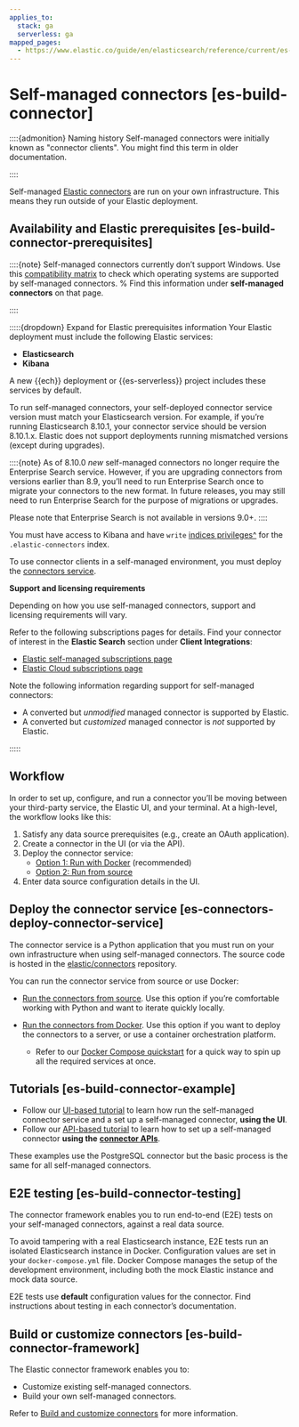 ```yaml
---
applies_to:
  stack: ga
  serverless: ga
mapped_pages:
  - https://www.elastic.co/guide/en/elasticsearch/reference/current/es-build-connector.html
---
```


# Self-managed connectors [es-build-connector]

::::{admonition} Naming history
Self-managed connectors were initially known as "connector clients". You might find this term in older documentation.

::::

Self-managed [Elastic connectors](/reference/search-connectors/index.md) are run on your own infrastructure. This means they run outside of your Elastic deployment.

## Availability and Elastic prerequisites [es-build-connector-prerequisites]

::::{note}
Self-managed connectors currently don’t support Windows. Use this [compatibility matrix](https://www.elastic.co/support/matrix#matrix_os) to check which operating systems are supported by self-managed connectors.
% Find this information under **self-managed connectors** on that page.

::::

:::::{dropdown} Expand for Elastic prerequisites information
Your Elastic deployment must include the following Elastic services:

* **Elasticsearch**
* **Kibana**

A new {{ech}} deployment or {{es-serverless}} project includes these services by default.

To run self-managed connectors, your self-deployed connector service version must match your Elasticsearch version. For example, if you’re running Elasticsearch 8.10.1, your connector service should be version 8.10.1.x. Elastic does not support deployments running mismatched versions (except during upgrades).

::::{note}
As of 8.10.0 *new* self-managed connectors no longer require the Enterprise Search service. However, if you are upgrading connectors from versions earlier than 8.9, you’ll need to run Enterprise Search once to migrate your connectors to the new format. In future releases, you may still need to run Enterprise Search for the purpose of migrations or upgrades.

Please note that Enterprise Search is not available in versions 9.0+.
::::


You must have access to Kibana and have `write` [indices privileges^](/reference/elasticsearch/security-privileges.md) for the `.elastic-connectors` index.

To use connector clients in a self-managed environment, you must deploy the [connectors service](#es-connectors-deploy-connector-service).

**Support and licensing requirements**

Depending on how you use self-managed connectors, support and licensing requirements will vary.

Refer to the following subscriptions pages for details. Find your connector of interest in the **Elastic Search** section under **Client Integrations**:

* [Elastic self-managed subscriptions page](https://www.elastic.co/subscriptions/)
* [Elastic Cloud subscriptions page](https://www.elastic.co/subscriptions/cloud)

Note the following information regarding support for self-managed connectors:

* A converted but *unmodified* managed connector is supported by Elastic.
* A converted but *customized* managed connector is *not* supported by Elastic.

:::::

## Workflow

In order to set up, configure, and run a connector you’ll be moving between your third-party service, the Elastic UI, and your terminal. At a high-level, the workflow looks like this:

1. Satisfy any data source prerequisites (e.g., create an OAuth application).
2. Create a connector in the UI (or via the API).
3. Deploy the connector service:
    - [Option 1: Run with Docker](es-connectors-run-from-docker.md) (recommended)
    - [Option 2: Run from source](es-connectors-run-from-source.md)
4. Enter data source configuration details in the UI.

## Deploy the connector service [es-connectors-deploy-connector-service]

The connector service is a Python application that you must run on your own infrastructure when using self-managed connectors. The source code is hosted in the [elastic/connectors](https://github.com/elastic/connectors) repository.

You can run the connector service from source or use Docker:

* [Run the connectors from source](/reference/search-connectors/es-connectors-run-from-source.md). Use this option if you’re comfortable working with Python and want to iterate quickly locally.
* [Run the connectors from Docker](/reference/search-connectors/es-connectors-run-from-docker.md). Use this option if you want to deploy the connectors to a server, or use a container orchestration platform.

    * Refer to our [Docker Compose quickstart](/reference/search-connectors/es-connectors-docker-compose-quickstart.md) for a quick way to spin up all the required services at once.


## Tutorials [es-build-connector-example]

* Follow our [UI-based tutorial](/reference/search-connectors/es-postgresql-connector-client-tutorial.md) to learn how run the self-managed connector service and a set up a self-managed connector, **using the UI**.
* Follow our [API-based tutorial](/reference/search-connectors/api-tutorial.md) to learn how to set up a self-managed connector **using the** [**connector APIs**](https://www.elastic.co/docs/api/doc/elasticsearch/group/endpoint-connector).

These examples use the PostgreSQL connector but the basic process is the same for all self-managed connectors.

## E2E testing [es-build-connector-testing]

The connector framework enables you to run end-to-end (E2E) tests on your self-managed connectors, against a real data source.

To avoid tampering with a real Elasticsearch instance, E2E tests run an isolated Elasticsearch instance in Docker. Configuration values are set in your `docker-compose.yml` file. Docker Compose manages the setup of the development environment, including both the mock Elastic instance and mock data source.

E2E tests use **default** configuration values for the connector. Find instructions about testing in each connector’s documentation.


## Build or customize connectors [es-build-connector-framework]

The Elastic connector framework enables you to:

* Customize existing self-managed connectors.
* Build your own self-managed connectors.

Refer to [Build and customize connectors](/reference/search-connectors/build-customize-connectors.md) for more information.





